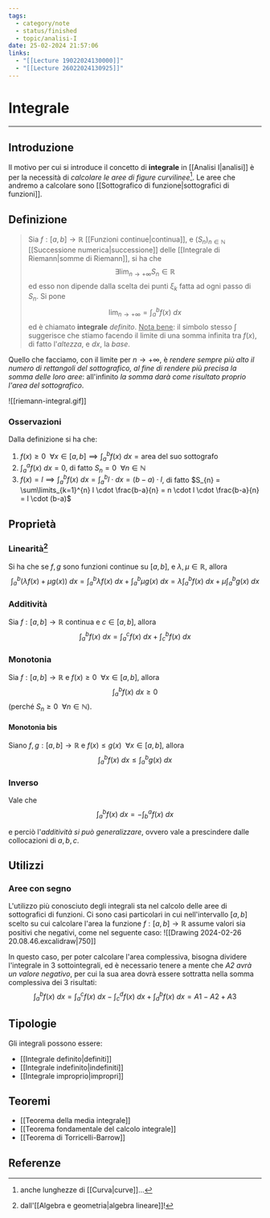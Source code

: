 ```yaml
---
tags:
  - category/note
  - status/finished
  - topic/analisi-I
date: 25-02-2024 21:57:06
links:
  - "[[Lecture 19022024130000]]"
  - "[[Lecture 26022024130925]]"
---
```

# Integrale
---
## Introduzione
Il motivo per cui si introduce il concetto di **integrale** in [[Analisi I|analisi]] è per la necessità di _calcolare le aree di figure curvilinee_[^1]. Le aree che andremo a calcolare sono [[Sottografico di funzione|sottografici di funzioni]].

## Definizione
> Sia $f: [a, b] \to \mathbb{R}$ [[Funzioni continue|continua]], e $(S_{n})_{n \in \mathbb{N}}$ [[Successione numerica|successione]] delle [[Integrale di Riemann|somme di Riemann]], si ha che
> $$\exists \lim_{n \to +\infty} S_{n} \in \mathbb{R}$$
> ed esso non dipende dalla scelta dei punti $\xi_{k}$ fatta ad ogni passo di $S_{n}$. Si pone
> $$\lim_{n \to +\infty} = \int_{a}^{b} f(x) \ dx$$
> ed è chiamato **integrale** _definito_.
> <u>Nota bene</u>: il simbolo stesso $\int$ suggerisce che stiamo facendo il limite di una somma infinita tra $f(x)$, di fatto l'_altezza_, e $dx$, la _base_.

Quello che facciamo, con il limite per $n \to +\infty$, è _rendere sempre più alto il numero di rettangoli del sottografico, al fine di rendere più precisa la somma delle loro aree_: all'infinito _la somma darà come risultato proprio l'area del sottografico_.

![[riemann-integral.gif]]

### Osservazioni
Dalla definizione si ha che:
1. $f(x) \geq 0 \ \ \forall x \in [a, b] \implies \int_{a}^{b} f(x) \ dx = \text{area del suo sottografo}$
2. $\int_{a}^{a} f(x) \ dx = 0$, di fatto $S_{n} = 0 \ \ \forall n \in \mathbb{N}$
3. $f(x) = l \implies \int_{a}^{b} f(x) \ dx = \int_{a}^{b} l \cdot dx = (b - a) \cdot l$, di fatto $S_{n} = \sum\limits_{k=1}^{n} l \cdot \frac{b-a}{n} = n \cdot l \cdot \frac{b-a}{n} = l \cdot (b-a)$

## Proprietà
### Linearità[^2]
Si ha che se $f, g$ sono funzioni continue su $[a, b]$, e $\lambda, \mu \in \mathbb{R}$, allora
$$\int_{a}^{b} (\lambda f(x) + \mu g(x)) \ dx = \int_{a}^{b} \lambda f(x) \ dx + \int_{a}^{b} \mu g(x) \ dx = \lambda \int_{a}^{b} f(x) \ dx + \mu \int_{a}^{b} g(x) \ dx$$

### Additività
Sia $f: [a, b] \to \mathbb{R}$ continua e $c \in [a, b]$, allora
$$\int_{a}^{b} f(x) \ dx = \int_{a}^{c} f(x) \ dx + \int_{c}^{b} f(x) \ dx$$

### Monotonia
Sia $f: [a, b] \to \mathbb{R}$ e $f(x) \geq 0 \ \ \forall x \in [a, b]$, allora
$$\int_{a}^{b} f(x) \ dx \geq 0$$
(perché $S_{n} \geq 0 \ \ \forall n \in \mathbb{N}$).

#### Monotonia bis
Siano $f, g: [a, b] \to \mathbb{R}$ e $f(x) \leq g(x) \ \ \forall x \in [a, b]$, allora
$$\int_{a}^{b} f(x) \ dx \leq \int_{a}^{b} g(x) \ dx$$

### Inverso
Vale che
$$\int_{a}^{b} f(x) \ dx = - \int_{b}^{a} f(x) \ dx$$

e perciò l'_additività si può generalizzare_, ovvero vale a prescindere dalle collocazioni di $a, b, c$.

## Utilizzi
### Aree con segno
L'utilizzo più conosciuto degli integrali sta nel calcolo delle aree di sottografici di funzioni. Ci sono casi particolari in cui nell'intervallo $[a, b]$ scelto su cui calcolare l'area la funzione $f: [a, b] \to \mathbb{R}$ assume valori sia positivi che negativi, come nel seguente caso:
![[Drawing 2024-02-26 20.08.46.excalidraw|750]]

In questo caso, per poter calcolare l'area complessiva, bisogna dividere l'integrale in 3 sottointegrali, ed è necessario tenere a mente che _$A2$ avrà un valore negativo_, per cui la sua area dovrà essere sottratta nella somma complessiva dei 3 risultati:
$$\int_{a}^{b} f(x) \ dx = \int_{a}^{c} f(x) \ dx - \int_{c}^{d} f(x) \ dx + \int_{d}^{b} f(x) \ dx = A1 - A2 + A3$$

## Tipologie
Gli integrali possono essere:
- [[Integrale definito|definiti]]
- [[Integrale indefinito|indefiniti]]
- [[Integrale improprio|impropri]]

## Teoremi
- [[Teorema della media integrale]]
- [[Teorema fondamentale del calcolo integrale]]
- [[Teorema di Torricelli-Barrow]]

## Referenze
[^1]: anche lunghezze di [[Curva|curve]]...
[^2]: dall'[[Algebra e geometria|algebra lineare]]!